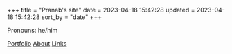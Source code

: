 +++
title = "Pranab's site"
date = 2023-04-18 15:42:28
updated = 2023-04-18 15:42:28
sort_by = "date"
+++

<!--
Using html doesn't register these as backlinks,
so if I change this, remember to filter index from backlinks
-->

Pronouns: he/him

<nav>
  <a href="/portfolio">Portfolio</a>
  <a href="/about">About</a>
  <a href="/links">Links</a>
</nav>
